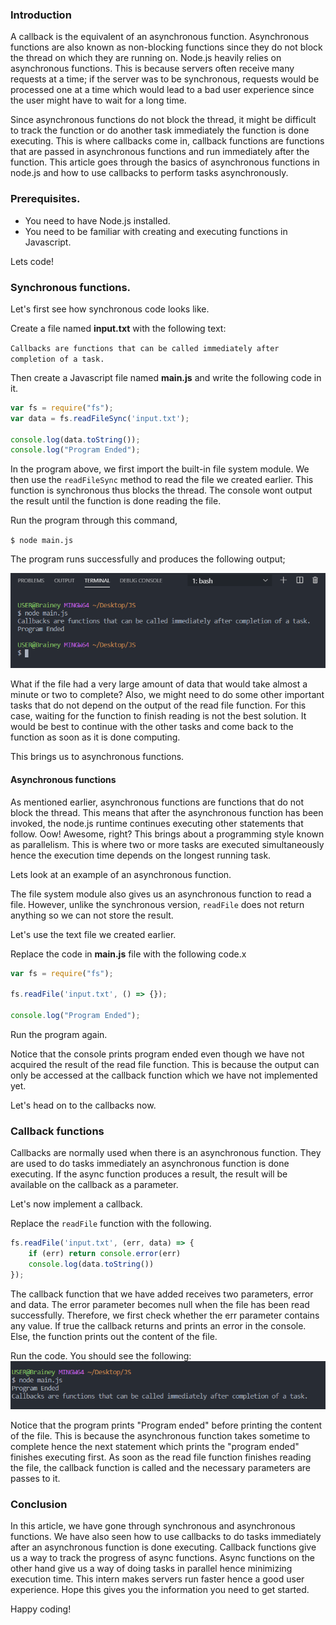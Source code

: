 ### Introduction
A callback is the equivalent of an asynchronous function. Asynchronous functions are also known as non-blocking functions since they do not block the thread on which they are running on. Node.js heavily relies on asynchronous functions. This is because servers often receive many requests at a time; if the server was to be synchronous, requests would be processed one at a time which would lead to a bad user experience since the user might have to wait for a long time.

Since asynchronous functions do not block the thread, it might be difficult to track the function or do another task immediately the function is done executing. This is where callbacks come in, callback functions are functions that are passed in asynchronous functions and run immediately after the function. This article goes through the basics of asynchronous functions in node.js and how to use callbacks to perform tasks asynchronously.

### Prerequisites.
- You need to have Node.js installed.
- You need to be familiar with creating and executing functions in Javascript.

Lets code!

### Synchronous functions.
Let's first see how synchronous code looks like.

Create a file named **input.txt** with the following text:

``Callbacks are functions that can be called immediately after completion of a task.``

Then create a Javascript file named **main.js** and write the following code in it. 

```Javascript
var fs = require("fs");
var data = fs.readFileSync('input.txt');

console.log(data.toString());
console.log("Program Ended");
```
In the program above, we first import the built-in file system module. We then use the `readFileSync` method to read the file we created earlier. This function is synchronous thus blocks the thread. The console wont output the result until the function is done reading the file.

Run the program through this command,

``$ node main.js``

The program runs successfully and produces the following output;

![Output](output1.png)

What if the file had a very large amount of data that would take almost a minute or two to complete? Also, we might need to do some other important tasks that do not depend on the output of the read file function. For this case, waiting for the function to finish reading is not the best solution. It would be best to continue with the other tasks and come back to the function as soon as it is done computing. 

This brings us to asynchronous functions.

#### Asynchronous functions
As mentioned earlier, asynchronous functions are functions that do not block the thread. This means that after the asynchronous function has been invoked, the node.js runtime continues executing other statements that follow. Oow! Awesome, right? This brings about a programming style known as parallelism. This is where two or more tasks are executed simultaneously hence the execution time depends on the longest running task.

Lets look at an example of an asynchronous function.

The file system module also gives us an asynchronous function to read a file. However, unlike the synchronous version, `readFile` does not return anything so we can not store the result.

Let's use the text file we created earlier.

Replace the code in **main.js** file with the following code.x 

```Javascript
var fs = require("fs");

fs.readFile('input.txt', () => {});

console.log("Program Ended");
```
Run the program again.

Notice that the console prints program ended even though we have not acquired the result of the read file function. This is because the output can only be accessed at the callback function which we have not implemented yet.

Let's head on to the callbacks now.


### Callback functions
Callbacks are normally used when there is an asynchronous function. They are used to do tasks immediately an asynchronous function is done executing. If the async function produces a result, the result will be available on the callback as a parameter.

Let's now implement a callback.

Replace the `readFile` function with the following.

```Javascript
fs.readFile('input.txt', (err, data) => {
	if (err) return console.error(err)
	console.log(data.toString())
});
```

The callback function that we have added receives two parameters, error and data. The error parameter becomes null when the file has been read successfully. Therefore, we first check whether the err parameter contains any value. If true the callback returns and prints an error in the console. Else, the function prints out the content of the file.

Run the code. You should see the following:
![Output](output2.PNG)

Notice that the program prints "Program ended" before printing the content of the file. This is because the asynchronous function takes sometime to complete hence the next statement which prints the "program ended" finishes executing first. As soon as the read file function finishes reading the file, the callback function is called and the necessary parameters are passes to it.

### Conclusion
In this article, we have gone through synchronous and asynchronous functions. We have also seen how to use callbacks to do tasks immediately after an asynchronous function is done executing. Callback functions give us a way to track the progress of async functions. Async functions on the other hand give us a way of doing tasks in parallel hence minimizing execution time. This intern makes servers run faster hence a good user experience. Hope this gives you the information you need to get started.

Happy coding!
